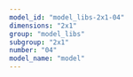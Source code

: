 ```yaml
---
model_id: "model_libs-2x1-04"
dimensions: "2x1"
group: "model_libs"
subgroup: "2x1"
number: "04"
model_name: "model"
---
```

